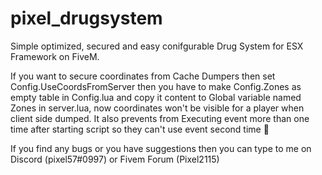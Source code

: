 # pixel_drugsystem
Simple optimized, secured and easy conifgurable Drug System for ESX Framework on FiveM.

If you want to secure coordinates from Cache Dumpers then set Config.UseCoordsFromServer then you have to make Config.Zones as empty table in Config.lua and copy it content to Global variable named Zones in server.lua, now coordinates won't be visible for a player when client side dumped. It also prevents from Executing event more than one time after starting script so they can't use event second time :shrug:

If you find any bugs or you have suggestions then you can type to me on Discord (pixel57#0997) or Fivem Forum (Pixel2115)
